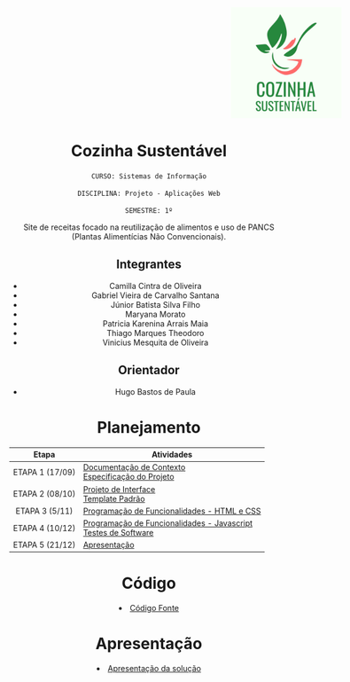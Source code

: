 <!-- ![](https://github.com/ICEI-PUC-Minas-PMV-SI/pmv-si-2023-2-pe1-t1-cozinha-sustentavel-pmv/blob/1fa7a603a2fc57868f5f13febe8ec71f2ea8076c/docs/img/LogoFinal.JPG) -->
<div align="center" text-align="center">
  <img src="https://github.com/ICEI-PUC-Minas-PMV-SI/pmv-si-2023-2-pe1-t1-cozinha-sustentavel-pmv/blob/1fa7a603a2fc57868f5f13febe8ec71f2ea8076c/docs/img/LogoFinal.JPG"    alt="Descrição da imagem" style="width: 200px; height: 200px; margin-left: 400px; margin-right: auto;" />
<div/>
  
# Cozinha Sustentável

`CURSO: Sistemas de Informação`

`DISCIPLINA: Projeto - Aplicações Web`

`SEMESTRE: 1º`

Site de receitas focado na reutilização de alimentos e uso de PANCS (Plantas Alimentícias Não Convencionais).

## Integrantes

* Camilla Cintra de Oliveira
* Gabriel Vieira de Carvalho Santana
* Júnior Batista Silva Filho
* Maryana Morato
* Patricia Karenina Arrais Maia
* Thiago Marques Theodoro
* Vinicius Mesquita de Oliveira

## Orientador

* Hugo Bastos de Paula

# Planejamento

| Etapa         | Atividades |
|  :----:   | ----------- |
| ETAPA 1 (17/09)         |[Documentação de Contexto](docs/context.md) <br> [Especificação do Projeto](docs/especification.md) |
| ETAPA 2 (08/10)        |[Projeto de Interface](docs/interface.md) <br> [Template Padrão](docs/template.md) |
| ETAPA 3 (5/11)        |[Programação de Funcionalidades - HTML e CSS](docs/development.md) |
| ETAPA 4 (10/12)       |[Programação de Funcionalidades - Javascript](docs/development.md) <br> [Testes de Software ](docs/tests.md) |
| ETAPA 5 (21/12)        | [Apresentação](presentation/README.md) |

# Código

<li><a href="src/README.md"> Código Fonte</a></li>

# Apresentação

<li><a href="presentation/README.md"> Apresentação da solução</a></li>
